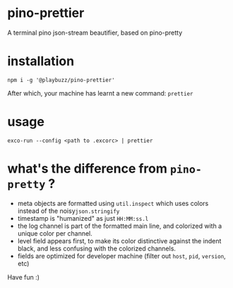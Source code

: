 # pino-prettier

A terminal pino json-stream beautifier, based on pino-pretty

# installation

```
npm i -g '@playbuzz/pino-prettier'
```
After which, your machine has learnt a new command: `prettier`

# usage

```
exco-run --config <path to .excorc> | prettier
```

# what's the difference from `pino-pretty` ?
 - meta objects are formatted using `util.inspect` which uses colors instead of the noisy`json.stringify`
 - timestamp is "humanized" as just `HH:MM:ss.l`
 - the log channel is part of the formatted main line, and colorized with a unique color per channel.
 - level field appears first, to make its color distinctive against the indent black, and less confusing with the colorized channels.
 - fields are optimized for developer machine (filter out `host`, `pid`, `version`, etc)

Have fun :)
